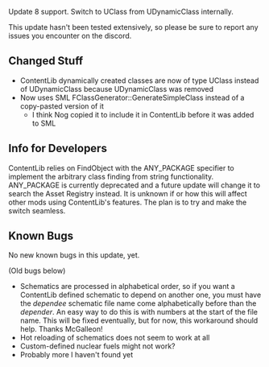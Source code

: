 Update 8 support. Switch to UClass from UDynamicClass internally.




This update hasn't been tested extensively, so please be sure to report any issues you encounter on the discord.

## Changed Stuff

- ContentLib dynamically created classes are now of type UClass instead of UDynamicClass because UDynamicClass was removed
- Now uses SML FClassGenerator::GenerateSimpleClass instead of a copy-pasted version of it
  - I think Nog copied it to include it in ContentLib before it was added to SML

## Info for Developers

ContentLib relies on FindObject with the ANY_PACKAGE specifier
to implement the arbitrary class finding from string functionality.
ANY_PACKAGE is currently deprecated and a future update will change it to search the Asset Registry instead.
It is unknown if or how this will affect other mods using ContentLib's features.
The plan is to try and make the switch seamless.

## Known Bugs

No new known bugs in this update, yet.

(Old bugs below)

- Schematics are processed in alphabetical order, so if you want a ContentLib defined schematic to depend on another one, you must have the *dependee* schematic file name come alphabetically before than the *depender*. An easy way to do this is with numbers at the start of the file name. This will be fixed eventually, but for now, this workaround should help. Thanks McGalleon!
  <!-- - TODO use array sort on priority? -->
- Hot reloading of schematics does not seem to work at all
- Custom-defined nuclear fuels might not work?
- Probably more I haven't found yet
